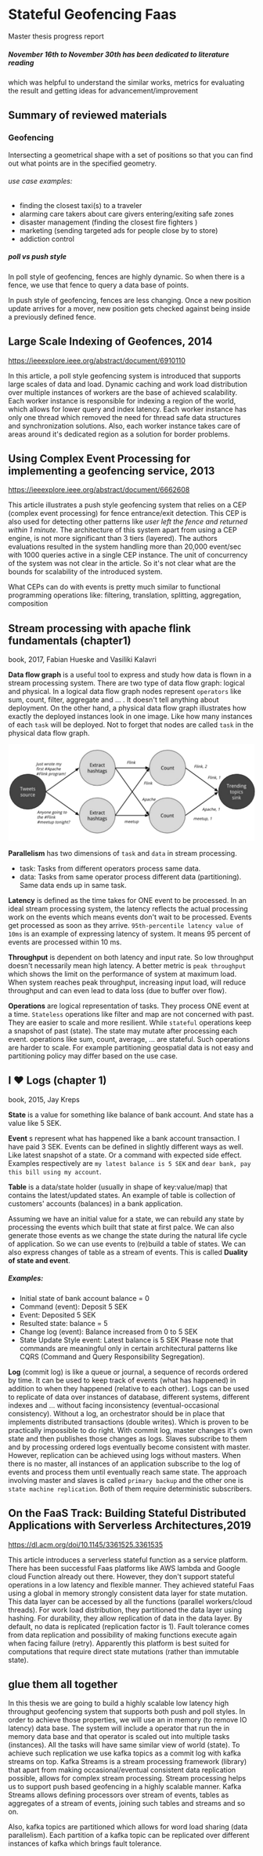 # Stateful Geofencing Faas
 Master thesis progress report 
##### November 16th to November 30th has been dedicated to literature reading
which was helpful to understand the similar works, metrics for 
evaluating the result and getting ideas for advancement/improvement

## Summary of reviewed materials

### Geofencing
Intersecting a geometrical shape with a set of positions so that 
you can find out what points are in the specified geometry.
###### use case examples: 
 * finding the closest taxi(s) to a traveler
 * alarming care takers about care givers entering/exiting safe zones
 * disaster management (finding the closest fire fighters ) 
 * marketing (sending targeted ads for people close by to store)
 * addiction control
##### poll vs push style
In poll style of geofencing, fences are highly dynamic. So when 
there is a fence, we use that fence to query a data base of points.

In push style of geofencing, fences are less changing. Once a new position 
update arrives for a mover, new position gets checked against being inside a
previously defined fence.
 
## Large Scale Indexing of Geofences, 2014
https://ieeexplore.ieee.org/abstract/document/6910110

In this article, a poll style geofencing system is introduced that supports large scales
of data and load. Dynamic caching and work load distribution over multiple instances
of workers are the base of achieved scalability. Each worker instance is
responsible for indexing a region of the world, which allows for lower query and index latency.
Each worker instance has only one thread which removed the need for thread safe data structures and synchronization solutions.
Also, each worker instance takes care of areas around it's dedicated region as a solution for border problems.

## Using Complex Event Processing for implementing a geofencing service, 2013
https://ieeexplore.ieee.org/abstract/document/6662608

This article illustrates a push style geofencing system that relies on a CEP (complex event processing) 
for fence entrance/exit detection. This CEP is also used for detecting other patterns like 
*user left the fence and returned within 1 minute*. 
The architecture of this system apart from using a CEP engine, is not more significant than 3 tiers (layered).
The authors evaluations resulted in the system handling more than 20,000 event/sec with 1000 queries active in a single CEP instance.
The unit of concurrency of the system was not clear in the article. So it's not clear what are the bounds for scalability of the introduced system.
 
What CEPs can do with events is pretty much similar to functional programming operations like:
 filtering, translation, splitting, aggregation, composition
 
## Stream processing with apache flink fundamentals (chapter1) 
book, 2017, Fabian Hueske and Vasiliki Kalavri

__Data flow graph__ is a useful tool to express and study how data is flown in a stream processing system.
There are two type of data flow graph: logical and physical. 
In a logical data flow graph nodes represent `operators` like sum, count, filter, aggregate and ... .
It doesn't tell anything about deployment.
On the other hand, a physical data flow graph illustrates how exactly the deployed instances look in one image.
Like how many instances of each `task` will be deployed. Not to forget that nodes are called `task` in the physical data flow graph.
     

![Physical data flow](/work-report/physical-data-flow-graph.png)


__Parallelism__ has two dimensions of `task` and `data` in stream processing. 
 * task: Tasks from different operators process same data.
 * data: Tasks from same operator process different data (partitioning). Same data ends up in same task.
 
 __Latency__ is defined as the time takes for ONE event to be processed. In an ideal stream processing system, the latency reflects
 the actual processing work on the events which means events don't wait to be processed. Events get processed as soon as they arrive.
 `95th-percentile latency value of 10ms` is an example of expressing latency of system. It means 95 percent of events are processed within 10 ms.
 
 __Throughput__ is dependent on both latency and input rate. So low throughput doesn't necessarily mean high latency. 
 A better metric is `peak throughput` which shows the limit on the performance of system at maximum load. When system reaches 
 peak throughput, increasing input load, will reduce throughput and can even lead to data loss (due to buffer over flow).
 
 __Operations__ are logical representation of tasks. They process ONE event at a time. `Stateless` operations like filter and map
 are not concerned with past. They are easier to scale and more resilient. While `stateful` operations keep a snapshot of past (state).
 The state may mutate after processing each event. operations like sum, count, average, ... are stateful. Such operations are harder to scale.
 For example partitioning geospatial data is not easy and partitioning policy may differ based on the use case. 
 
 
 ## I ♥ Logs (chapter 1)
   book, 2015, Jay Kreps

__State__ is a value for something like balance of bank account. And state has a value like 5 SEK.

__Event__ s represent what has happened like a bank account transaction. I have paid 3 SEK. 
Events can be defined in slightly different ways as well. Like latest snapshot of a state. Or a command with expected side effect.
Examples respectively are `my latest balance is 5 SEK` and `dear bank, pay this bill using my account`.

__Table__ is a data/state holder (usually in shape of key:value/map) that contains the latest/updated states. 
An example of table is collection of customers' accounts (balances) in a bank application.

Assuming we have an initial value for a state, we can rebuild any state by processing the events which built that state at first palce.
We can also generate those events as we change the state during the natural life cycle of application. 
So we can use events to (re)build a table of states. We can also express changes of table as a stream of events. 
This is called __Duality of state and event__. 

##### Examples:
* Initial state of bank account balance = 0
* Command (event): Deposit 5 SEK
* Event: Deposited 5 SEK
* Resulted state: balance = 5
* Change log (event): Balance increased from 0 to 5 SEK
* State Update Style event: Latest balance is 5 SEK
Please note that commands are meaningful only in certain architectural patterns like CQRS (Command and Query Responsibility Segregation). 

__Log__ (commit log) is like a queue or journal, a sequence of records ordered by time. It can be used to keep track of
 events (what has happened) in addition to when they happened (relative to each other). Logs can be used to replicate of data over 
 instances of database, different systems, different indexes and ... without facing inconsistency (eventual-occasional consistency). 
 Without a log, an orchestrator should be in place that implements distributed transactions (double writes).
 Which is proven to be practically impossible to do right. With commit log, master changes it's own state and then publishes 
 those changes as logs. Slaves subscribe to them and by processing ordered logs eventually become consistent with master.
 However, replication can be achieved using logs without masters.
 When there is no master, all instances of an application subscribe to the log of events and process them until eventually reach same state.
The approach involving master and slaves is called `primary backup` and the other one is `state machine replication`. 
Both of them require deterministic subscribers.


## On the FaaS Track: Building Stateful Distributed Applications with Serverless Architectures,2019
https://dl.acm.org/doi/10.1145/3361525.3361535

This article introduces a serverless stateful function as a service platform. 
There has been successful Faas platforms like AWS lambda and Google cloud Function already out there. However, they don't
support stateful operations in a low latency and flexible manner. 
They achieved stateful Faas using a global in memory strongly consistent data layer for state mutation. 
This data layer can be accessed by all the functions (parallel workers/cloud threads).
For work load distribution, they partitioned the data layer using hashing.
For durability, they allow replication of data in the data layer. By default, no data is replicated (replication factor is 1).
Fault tolerance comes from data replication and possibility of making functions execute again when facing failure (retry).
Apparently this platform is best suited for computations that require direct state mutations
 (rather than immutable state). 
 
## glue them all together
In this thesis we are going to build a highly scalable low latency high throughput geofencing system that supports both push and
poll styles. In order to achieve those properties, we will use an in memory (to remove IO latency) data base.
The system will include a operator that run the in memory data base and that operator is scaled out into multiple tasks (instances).
All the tasks will have same similar view of world (state). To achieve such replication we use kafka topics
as a commit log with kafka streams on top.
Kafka Streams is a stream processing framework (library) that apart from making occasional/eventual consistent data replication
possible, allows for complex stream processing. Stream processing helps us to support push based geofencing in a 
highly scalable manner. Kafka Streams allows defining processors over stream of events, tables as aggregates of a stream of events,
joining such tables and streams and so on. 

Also, kafka topics are partitioned which allows for word load sharing (data parallelism). 
Each partition of a kafka topic can be replicated over different instances of kafka which brings fault tolerance.